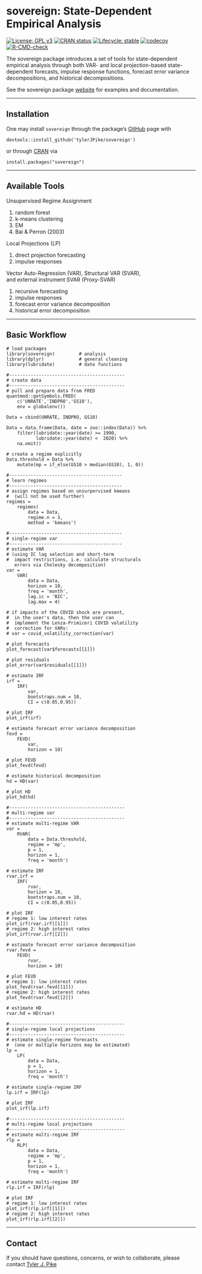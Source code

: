 # sovereign: State-Dependent Empirical Analysis  

<!-- badges: start -->
[![License: GPL v3](https://img.shields.io/badge/License-GPL%20v3-blue.svg)](http://www.gnu.org/licenses/gpl-3.0)
[![CRAN status](https://www.r-pkg.org/badges/version/sovereign)](https://CRAN.R-project.org/package=sovereign)
[![Lifecycle: stable](https://img.shields.io/badge/lifecycle-stable-brightgreen.svg)](https://lifecycle.r-lib.org/articles/stages.html)
[![codecov](https://codecov.io/gh/tylerJPike/sovereign/branch/main/graph/badge.svg?token=WXLWR6H93B)](https://app.codecov.io/gh/tylerJPike/sovereign)
[![R-CMD-check](https://github.com/tylerJPike/sovereign/workflows/R-CMD-check/badge.svg)](https://github.com/tylerJPike/sovereign/actions)
<!-- badges: end -->

The sovereign package introduces a set of tools for state-dependent empirical analysis through both VAR- and local projection-based state-dependent forecasts, impulse response functions, forecast error variance decompositions, and historical decompositions.    

See the sovereign package [website](https://tylerjpike.github.io/sovereign/) for examples and documentation. 

----

## Installation 

One may install `sovereign` through the package’s [GitHub](https://github.com/tylerJPike/sovereign) page with

    devtools::install_github('tylerJPike/sovereign')

or through [CRAN](https://CRAN.R-project.org/package=sovereign) via

    install.packages("sovereign")

----

## Available Tools  

Unsupervised Regime Assignment
1. random forest  
2. k-means clustering  
3. EM 
4. Bai & Perron (2003)  

Local Projections (LP)
1. direct projection forecasting  
1. impulse responses

Vector Auto-Regression (VAR), Structural VAR (SVAR),   
and external instrument SVAR (Proxy-SVAR)  
1. recursive forecasting
2. impulse responses
3. forecast error variance decomposition
4. historical error decomposition


----

## Basic Workflow 
    # load packages
    library(sovereign)         # analysis
    library(dplyr)             # general cleaning
    library(lubridate)         # date functions

    #-------------------------------------------
    # create data
    #-------------------------------------------
    # pull and prepare data from FRED
    quantmod::getSymbols.FRED(
        c('UNRATE','INDPRO','GS10'), 
        env = globalenv())

    Data = cbind(UNRATE, INDPRO, GS10)

    Data = data.frame(Data, date = zoo::index(Data)) %>%
        filter(lubridate::year(date) >= 1990,
               lubridate::year(date) <  2020) %>% 
        na.omit()

    # create a regime explicitly   
    Data.threshold = Data %>%
        mutate(mp = if_else(GS10 > median(GS10), 1, 0))

    #------------------------------------------
    # learn regimes
    #------------------------------------------
    # assign regimes based on unsurpervised kmeans
    #  (will not be used further)
    regimes = 
        regimes(
            data = Data, 
            regime.n = 3, 
            method = 'kmeans')

    #------------------------------------------
    # single-regime var
    #------------------------------------------
    # estimate VAR
    # (using IC lag selection and short-term 
    #  impact restrictions, i.e. calculate structurals
       errors via Cholesky decomposition)
    var =
        VAR(
            data = Data,
            horizon = 10,
            freq = 'month',
            lag.ic = 'BIC',
            lag.max = 4)

    # if impacts of the COVID shock are present,
    #  in the user's data, then the user can 
    #  implement the Lenza-Primiceri COVID volatility
    #  correction for VARs: 
    # var = covid_volatility_correction(var)

    # plot forecasts
    plot_forecast(var$forecasts[[1]])

    # plot residuals
    plot_error(var$residuals[[1]])

    # estimate IRF
    irf =
        IRF(
            var,
            bootstraps.num = 10,
            CI = c(0.05,0.95))

    # plot IRF
    plot_irf(irf)

    # estimate forecast error variance decomposition
    fevd =
        FEVD(
            var,
            horizon = 10)

    # plot FEVD
    plot_fevd(fevd)

    # estimate historical decomposition
    hd = HD(var)
    
    # plot HD
    plot_hd(hd)

    #-------------------------------------------
    # multi-regime var
    #-------------------------------------------
    # estimate multi-regime VAR
    var =
        RVAR(
            data = Data.threshold,
            regime = 'mp',
            p = 1,
            horizon = 1,
            freq = 'month')
    
    # estimate IRF
    rvar.irf =
        IRF(
            rvar,
            horizon = 10,
            bootstraps.num = 10,
            CI = c(0.05,0.95))

    # plot IRF
    # regime 1: low interest rates
    plot_irf(rvar.irf[[1]])
    # regime 2: high interest rates
    plot_irf(rvar.irf[[2]])

    # estimate forecast error variance decomposition
    rvar.fevd =
        FEVD(
            rvar,
            horizon = 10)

    # plot FEVD
    # regime 1: low interest rates
    plot_fevd(rvar.fevd[[1]])
    # regime 2: high interest rates
    plot_fevd(rvar.fevd[[2]])

    # estimate HD
    rvar.hd = HD(rvar)

    #-------------------------------------------
    # single-regime local projections
    #-------------------------------------------
    # estimate single-regime forecasts 
    #  (one or multiple horizons may be estimated)
    lp = 
        LP(
            data = Data,
            p = 1,
            horizon = 1,
            freq = 'month')

    # estimate single-regime IRF
    lp.irf = IRF(lp)

    # plot IRF
    plot_irf(lp.irf)

    #-------------------------------------------
    # multi-regime local projections
    #-------------------------------------------
    # estimate multi-regime IRF
    rlp = 
        RLP(
            data = Data,
            regime = 'mp',
            p = 1,
            horizon = 1,
            freq = 'month')

    # estimate multi-regime IRF
    rlp.irf = IRF(rlp)

    # plot IRF
    # regime 1: low interest rates
    plot_irf(rlp.irf[[1]])
    # regime 2: high interest rates
    plot_irf(rlp.irf[[2]])
    

---
## Contact
If you should have questions, concerns, or wish to collaborate, please contact [Tyler J. Pike](https://tylerjpike.github.io/)
